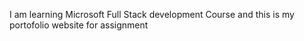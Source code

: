 I am learning Microsoft Full Stack development Course and this is my portofolio website for assignment

